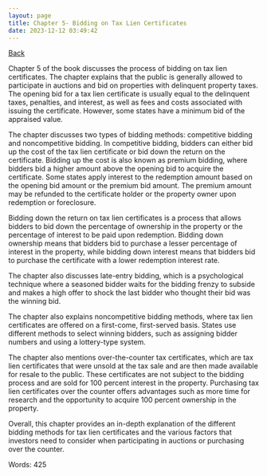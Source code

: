 ```yaml
---
layout: page
title: Chapter 5- Bidding on Tax Lien Certificates
date: 2023-12-12 03:49:42
---
```


[Back](./)


Chapter 5 of the book discusses the process of bidding on tax lien certificates. The chapter explains that the public is generally allowed to participate in auctions and bid on properties with delinquent property taxes. The opening bid for a tax lien certificate is usually equal to the delinquent taxes, penalties, and interest, as well as fees and costs associated with issuing the certificate. However, some states have a minimum bid of the appraised value. 

The chapter discusses two types of bidding methods: competitive bidding and noncompetitive bidding. In competitive bidding, bidders can either bid up the cost of the tax lien certificate or bid down the return on the certificate. Bidding up the cost is also known as premium bidding, where bidders bid a higher amount above the opening bid to acquire the certificate. Some states apply interest to the redemption amount based on the opening bid amount or the premium bid amount. The premium amount may be refunded to the certificate holder or the property owner upon redemption or foreclosure.

Bidding down the return on tax lien certificates is a process that allows bidders to bid down the percentage of ownership in the property or the percentage of interest to be paid upon redemption. Bidding down ownership means that bidders bid to purchase a lesser percentage of interest in the property, while bidding down interest means that bidders bid to purchase the certificate with a lower redemption interest rate. 

The chapter also discusses late-entry bidding, which is a psychological technique where a seasoned bidder waits for the bidding frenzy to subside and makes a high offer to shock the last bidder who thought their bid was the winning bid. 

The chapter also explains noncompetitive bidding methods, where tax lien certificates are offered on a first-come, first-served basis. States use different methods to select winning bidders, such as assigning bidder numbers and using a lottery-type system. 

The chapter also mentions over-the-counter tax certificates, which are tax lien certificates that were unsold at the tax sale and are then made available for resale to the public. These certificates are not subject to the bidding process and are sold for 100 percent interest in the property. Purchasing tax lien certificates over the counter offers advantages such as more time for research and the opportunity to acquire 100 percent ownership in the property. 

Overall, this chapter provides an in-depth explanation of the different bidding methods for tax lien certificates and the various factors that investors need to consider when participating in auctions or purchasing over the counter.

Words: 425
